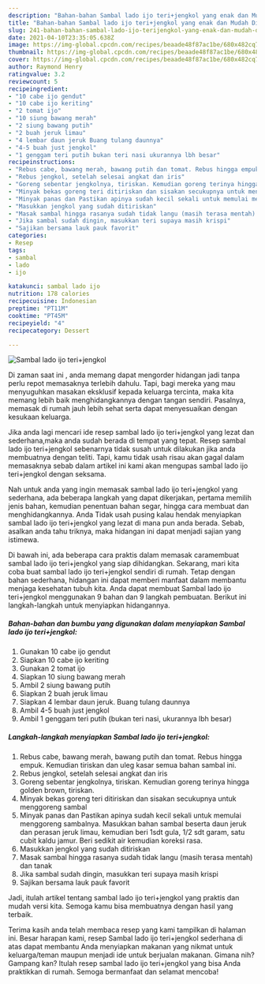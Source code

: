 ```yaml
---
description: "Bahan-bahan Sambal lado ijo teri+jengkol yang enak dan Mudah Dibuat"
title: "Bahan-bahan Sambal lado ijo teri+jengkol yang enak dan Mudah Dibuat"
slug: 241-bahan-bahan-sambal-lado-ijo-terijengkol-yang-enak-dan-mudah-dibuat
date: 2021-04-10T23:35:05.638Z
image: https://img-global.cpcdn.com/recipes/beaade48f87ac1be/680x482cq70/sambal-lado-ijo-terijengkol-foto-resep-utama.jpg
thumbnail: https://img-global.cpcdn.com/recipes/beaade48f87ac1be/680x482cq70/sambal-lado-ijo-terijengkol-foto-resep-utama.jpg
cover: https://img-global.cpcdn.com/recipes/beaade48f87ac1be/680x482cq70/sambal-lado-ijo-terijengkol-foto-resep-utama.jpg
author: Raymond Henry
ratingvalue: 3.2
reviewcount: 5
recipeingredient:
- "10 cabe ijo gendut"
- "10 cabe ijo keriting"
- "2 tomat ijo"
- "10 siung bawang merah"
- "2 siung bawang putih"
- "2 buah jeruk limau"
- "4 lembar daun jeruk Buang tulang daunnya"
- "4-5 buah just jengkol"
- "1 genggam teri putih bukan teri nasi ukurannya lbh besar"
recipeinstructions:
- "Rebus cabe, bawang merah, bawang putih dan tomat. Rebus hingga empuk. Kemudian tiriskan dan uleg kasar semua bahan sambal ini."
- "Rebus jengkol, setelah selesai angkat dan iris"
- "Goreng sebentar jengkolnya, tiriskan. Kemudian goreng terinya hingga golden brown, tiriskan."
- "Minyak bekas goreng teri ditiriskan dan sisakan secukupnya untuk menggoreng sambal"
- "Minyak panas dan Pastikan apinya sudah kecil sekali untuk memulai menggoreng sambalnya. Masukkan bahan sambal beserta daun jeruk dan perasan jeruk limau, kemudian beri 1sdt gula, 1/2 sdt garam, satu cubit kaldu jamur. Beri sedikit air kemudian koreksi rasa."
- "Masukkan jengkol yang sudah ditiriskan"
- "Masak sambal hingga rasanya sudah tidak langu (masih terasa mentah) dan tanak"
- "Jika sambal sudah dingin, masukkan teri supaya masih krispi"
- "Sajikan bersama lauk pauk favorit"
categories:
- Resep
tags:
- sambal
- lado
- ijo

katakunci: sambal lado ijo 
nutrition: 178 calories
recipecuisine: Indonesian
preptime: "PT11M"
cooktime: "PT45M"
recipeyield: "4"
recipecategory: Dessert

---
```



![Sambal lado ijo teri+jengkol](https://img-global.cpcdn.com/recipes/beaade48f87ac1be/680x482cq70/sambal-lado-ijo-terijengkol-foto-resep-utama.jpg)

Di zaman  saat ini , anda memang dapat mengorder hidangan jadi tanpa perlu repot memasaknya terlebih dahulu. Tapi, bagi mereka yang mau menyuguhkan masakan eksklusif kepada keluarga tercinta, maka kita memang lebih baik menghidangkannya dengan tangan sendiri. Pasalnya, memasak di rumah jauh lebih sehat serta dapat menyesuaikan dengan kesukaan keluarga.

Jika anda lagi mencari ide resep sambal lado ijo teri+jengkol yang lezat dan sederhana,maka anda sudah berada di tempat yang tepat. Resep sambal lado ijo teri+jengkol  sebenarnya tidak susah untuk dilakukan jika anda membuatnya dengan teliti. Tapi, kamu tidak usah risau akan gagal dalam memasaknya 
sebab dalam artikel ini kami akan mengupas sambal lado ijo teri+jengkol dengan seksama.  



Nah untuk anda yang ingin memasak sambal lado ijo teri+jengkol yang sederhana, ada beberapa langkah yang dapat dikerjakan, pertama memilih jenis bahan, kemudian penentuan bahan segar, hingga cara membuat dan menghidangkannya. Anda Tidak usah pusing kalau hendak menyiapkan sambal lado ijo teri+jengkol yang lezat di mana pun anda berada. Sebab, asalkan anda  tahu triknya, maka hidangan ini dapat menjadi sajian yang istimewa.

Di bawah ini, ada beberapa cara praktis  dalam memasak caramembuat sambal lado ijo teri+jengkol yang siap dihidangkan. Sekarang, mari kita coba buat sambal lado ijo teri+jengkol sendiri di rumah. Tetap dengan bahan sederhana, hidangan ini dapat memberi manfaat dalam membantu menjaga kesehatan tubuh kita. Anda dapat membuat Sambal lado ijo teri+jengkol menggunakan 9 bahan dan 9 langkah pembuatan. Berikut ini langkah-langkah untuk menyiapkan hidangannya.

<!--inarticleads1-->

##### Bahan-bahan dan bumbu yang digunakan dalam menyiapkan Sambal lado ijo teri+jengkol:

1. Gunakan 10 cabe ijo gendut
1. Siapkan 10 cabe ijo keriting
1. Gunakan 2 tomat ijo
1. Siapkan 10 siung bawang merah
1. Ambil 2 siung bawang putih
1. Siapkan 2 buah jeruk limau
1. Siapkan 4 lembar daun jeruk. Buang tulang daunnya
1. Ambil 4-5 buah just jengkol
1. Ambil 1 genggam teri putih (bukan teri nasi, ukurannya lbh besar)




<!--inarticleads2-->

##### Langkah-langkah menyiapkan Sambal lado ijo teri+jengkol:

1. Rebus cabe, bawang merah, bawang putih dan tomat. Rebus hingga empuk. Kemudian tiriskan dan uleg kasar semua bahan sambal ini.
1. Rebus jengkol, setelah selesai angkat dan iris
1. Goreng sebentar jengkolnya, tiriskan. Kemudian goreng terinya hingga golden brown, tiriskan.
1. Minyak bekas goreng teri ditiriskan dan sisakan secukupnya untuk menggoreng sambal
1. Minyak panas dan Pastikan apinya sudah kecil sekali untuk memulai menggoreng sambalnya. Masukkan bahan sambal beserta daun jeruk dan perasan jeruk limau, kemudian beri 1sdt gula, 1/2 sdt garam, satu cubit kaldu jamur. Beri sedikit air kemudian koreksi rasa.
1. Masukkan jengkol yang sudah ditiriskan
1. Masak sambal hingga rasanya sudah tidak langu (masih terasa mentah) dan tanak
1. Jika sambal sudah dingin, masukkan teri supaya masih krispi
1. Sajikan bersama lauk pauk favorit




Jadi, itulah artikel tentang  sambal lado ijo teri+jengkol  yang praktis dan mudah versi kita. Semoga kamu bisa membuatnya dengan hasil yang terbaik. 

Terima kasih anda telah membaca resep yang kami tampilkan di halaman ini. Besar harapan kami, resep  Sambal lado ijo teri+jengkol sederhana di atas dapat membantu Anda menyiapkan makanan yang nikmat untuk keluarga/teman maupun menjadi ide untuk berjualan makanan. Gimana nih? Gampang kan? Itulah resep sambal lado ijo teri+jengkol yang bisa Anda praktikkan di rumah. Semoga bermanfaat dan selamat mencoba!

